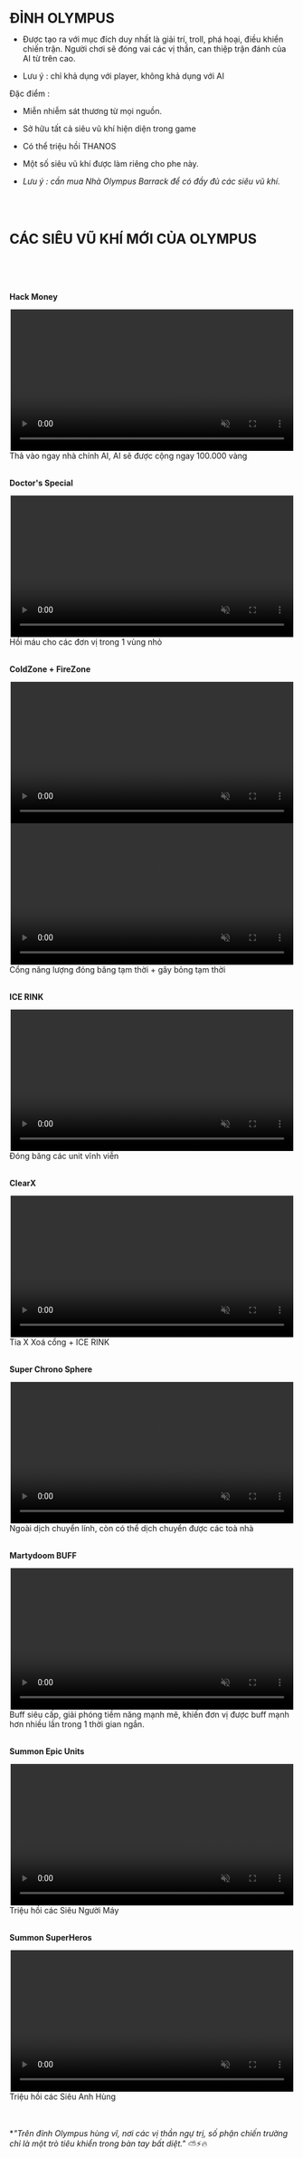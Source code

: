 <span style="font-size: 24px; font-weight: bold;">ĐỈNH OLYMPUS</span>

- Được tạo ra với mục đích duy nhất là giải trí, troll, phá hoại, điều khiển chiến trận. Người chơi sẽ đóng vai các vị thần, can thiệp trận đánh của AI từ trên cao.

- Lưu ý : chỉ khả dụng với player, không khả dụng với AI
  

Đặc điểm :

- Miễn nhiễm sát thương từ mọi nguồn.
  
- Sở hữu tất cả siêu vũ khí hiện diện trong game
  
- Có thể triệu hồi THANOS
  
- Một số siêu vũ khí được làm riêng cho phe này.

- *Lưu ý : cần mua Nhà Olympus Barrack để có đầy đủ các siêu vũ khí.*
  

<br><br><br> <!-- Thêm khoảng trống -->

<span style="font-size: 24px; font-weight: bold;">CÁC SIÊU VŨ KHÍ MỚI CỦA OLYMPUS</span>

<br><br><br> <!-- Thêm khoảng trống -->

**Hack Money**
<div style="text-align: center;">
  <video autoplay loop muted playsinline style="max-width: 100%; width: 500px;">
    <source src="/videos/hackmoney.mp4" type="video/mp4">
    Your browser does not support the video tag.
  </video>
</div>
Thả vào ngay nhà chính AI, AI sẽ được cộng ngay 100.000 vàng
<br><br> <!-- Thêm khoảng trống -->

**Doctor's Special**
<div style="text-align: center;">
  <video autoplay loop muted playsinline style="max-width: 100%; width: 500px;">
    <source src="/videos/heal.mp4" type="video/mp4">
    Your browser does not support the video tag.
  </video>
</div>
Hồi máu cho các đơn vị trong 1 vùng nhỏ
<br><br> <!-- Thêm khoảng trống -->

**ColdZone + FireZone**
<div style="text-align: center;">
  <video autoplay loop muted playsinline style="max-width: 100%; width: 500px;">
    <source src="/videos/coldzone.mp4" type="video/mp4">
    Your browser does not support the video tag.
  </video>
</div>
<div style="text-align: center;">
  <video autoplay loop muted playsinline style="max-width: 100%; width: 500px;">
    <source src="/videos/firezone.mp4" type="video/mp4">
    Your browser does not support the video tag.
  </video>
</div>
Cổng năng lượng đóng băng tạm thời + gây bỏng tạm thời
<br><br> <!-- Thêm khoảng trống -->

**ICE RINK**
<div style="text-align: center;">
  <video autoplay loop muted playsinline style="max-width: 100%; width: 500px;">
    <source src="/videos/icerink.mp4" type="video/mp4">
    Your browser does not support the video tag.
  </video>
</div>
Đóng băng các unit vĩnh viễn
<br><br> <!-- Thêm khoảng trống -->

**ClearX**
<div style="text-align: center;">
  <video autoplay loop muted playsinline style="max-width: 100%; width: 500px;">
    <source src="/videos/clearx.mp4" type="video/mp4">
    Your browser does not support the video tag.
  </video>
</div>
Tia X Xoá cổng + ICE RINK
<br><br> <!-- Thêm khoảng trống -->

**Super Chrono Sphere**
<div style="text-align: center;">
  <video autoplay loop muted playsinline style="max-width: 100%; width: 500px;">
    <source src="/videos/superchrono.mp4" type="video/mp4">
    Your browser does not support the video tag.
  </video>
</div>
Ngoài dịch chuyển lính, còn có thể dịch chuyển được các toà nhà
<br><br> <!-- Thêm khoảng trống -->

**Martydoom BUFF**
<div style="text-align: center;">
  <video autoplay loop muted playsinline style="max-width: 100%; width: 500px;">
    <source src="/videos/buff.mp4" type="video/mp4">
    Your browser does not support the video tag.
  </video>
</div>
Buff siêu cấp, giải phóng tiềm năng mạnh mẽ, khiến đơn vị được buff mạnh hơn nhiều lần trong 1 thời gian ngắn.
<br><br> <!-- Thêm khoảng trống -->

**Summon Epic Units**
<div style="text-align: center;">
  <video autoplay loop muted playsinline style="max-width: 100%; width: 500px;">
    <source src="/videos/summonepic.mp4" type="video/mp4">
    Your browser does not support the video tag.
  </video>
</div>
Triệu hồi các Siêu Người Máy
<br><br> <!-- Thêm khoảng trống -->

**Summon SuperHeros**
<div style="text-align: center;">
  <video autoplay loop muted playsinline style="max-width: 100%; width: 500px;">
    <source src="/videos/summonhero.mp4" type="video/mp4">
    Your browser does not support the video tag.
  </video>
</div>
Triệu hồi các Siêu Anh Hùng
<br><br><br> <!-- Thêm khoảng trống -->

**"Trên đỉnh Olympus hùng vĩ, nơi các vị thần ngự trị, số phận chiến trường chỉ là một trò tiêu khiển trong bàn tay bất diệt."* ⛅⚡🔥

